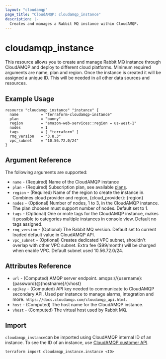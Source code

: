 ```yaml
---
layout: "cloudamqp"
page_title: "CloudAMQP: cloudamqp_instance"
description: |-
  Creates and manages a Rabbit MQ instance within CloudAMQP.
---
```


# cloudamqp_instance

This resource allows you to create and manage Rabbit MQ instance through CloudAMQP and deploy to different cloud platforms. Minimum required arguments are name, plan and region. Once the instance is created it will be assigned a unique ID. This will be needed in all other data sources and resources.

## Example Usage

```hcl
resource "cloudamqp_instance" "instance" {
  name          = "terraform-cloudamqp-instance"
  plan          = "bunny"
  region        = "amazon-web-services::region = us-west-1"
  nodes         = 1
  tags          = [ "terraform" ]
  rmq_version   = "3.8.3"
  vpc_subnet    = "10.56.72.0/24"
}
```

## Argument Reference

The following arguments are supported:

* `name`        - (Required) Name of the CloudAMQP instance
* `plan`        - (Required) Subscription plan, see available [plans](`https://www.cloudamqp.com/plans.html`).
* `region`      - (Required) Name of the region to create the instance in. Combines cloud provider and region, {cloud_provider}::{region}
* `nodes`       - (Optional) Number of nodes, 1 to 3, in the CloudAMQP instance. The plan choosen must support number of nodes. Default set to 1.
* `tags`        - (Optional) One or mote tags for the CloudAMQP instance, makes it possible to categories multiple instances in console view. Default no tags assigned.
* `rmq_version` - (Optional) The Rabbit MQ version. Default set to current loaded default value in CloudAMQP API.
* `vpc_subnet`  - (Optional) Creates dedicated VPC subnet, shouldn't overlap with other VPC subnet. Extra fee ($99/month) will be charged when enable VPC. Default subnet used 10.56.72.0/24.

## Attributes Reference

* `url`     - (Computed) AMQP server endpoint. amqps://{username}:{password}@{hostname}/{vhost}
* `apikey`  - (Computed) API key needed to communicate to CloudAMQP secondary API. Used per instance to manage alarms, integration and more. `https://docs.cloudamqp.com/cloudamqp_api.html`.
* `host`    - (Computed) The host name for the CloudAMQP instance.
* `vhost`   - (Computed) The virtual host used by Rabbit MQ.

## Import
`cloudamqp_instance`can be imported using CloudAMQP internal ID of an instance. To see the ID of an instance, use [CloudAMQP customer API](https://docs.cloudamqp.com/#instances).

`terraform import cloudamqp_instance.instance <ID>`
